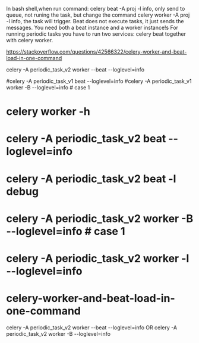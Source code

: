 

In bash shell,when run command: celery beat -A proj -l info, only send to queue, not runing the task,
but change the command celery worker -A proj -l info, the task will trigger.
Beat does not execute tasks, it just sends the messages. You need both a beat instance and a worker instance!s
For running periodic tasks you have to run two services: celery beat together with celery worker.

https://stackoverflow.com/questions/42566322/celery-worker-and-beat-load-in-one-command

celery -A periodic_task_v2 worker --beat --loglevel=info

#celery -A periodic_task_v1 beat --loglevel=info
#celery -A periodic_task_v1 worker -B --loglevel=info  # case 1

# celery worker -h
# celery -A periodic_task_v2 beat --loglevel=info
# celery -A periodic_task_v2 beat -l debug
# celery -A periodic_task_v2 worker -B --loglevel=info  # case 1
# celery -A periodic_task_v2 worker -l --loglevel=info

# celery-worker-and-beat-load-in-one-command
celery -A periodic_task_v2 worker --beat --loglevel=info
OR
celery -A periodic_task_v2 worker -B --loglevel=info